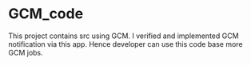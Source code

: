 # GCM_code
This project contains src using GCM.
I verified and implemented GCM notification via this app.
Hence developer can use this code base more GCM jobs.
